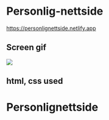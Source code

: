 # Personlig-nettside

<a href="https://personlignettside.netlify.app"> https://personlignettside.netlify.app</a>

<h2> Screen gif</h2>

![](gif.gif)


<h2> html, css used</h2>

# Personlignettside

 